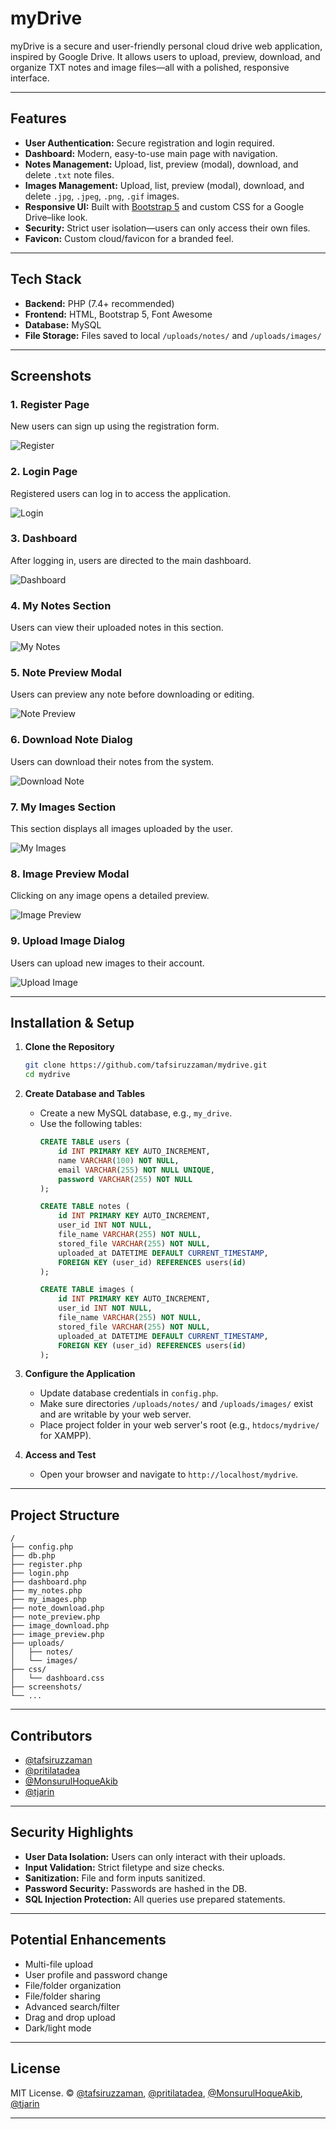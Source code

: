 # myDrive

myDrive is a secure and user-friendly personal cloud drive web application, inspired by Google Drive. It allows users to upload, preview, download, and organize TXT notes and image files—all with a polished, responsive interface.

---

## Features

- **User Authentication:** Secure registration and login required.
- **Dashboard:** Modern, easy-to-use main page with navigation.
- **Notes Management:** Upload, list, preview (modal), download, and delete `.txt` note files.
- **Images Management:** Upload, list, preview (modal), download, and delete `.jpg`, `.jpeg`, `.png`, `.gif` images.
- **Responsive UI:** Built with [Bootstrap 5](https://getbootstrap.com/) and custom CSS for a Google Drive–like look.
- **Security:** Strict user isolation—users can only access their own files.
- **Favicon:** Custom cloud/favicon for a branded feel.

---

## Tech Stack

- **Backend:** PHP (7.4+ recommended)
- **Frontend:** HTML, Bootstrap 5, Font Awesome
- **Database:** MySQL
- **File Storage:** Files saved to local `/uploads/notes/` and `/uploads/images/`

---

## Screenshots

### 1. Register Page

New users can sign up using the registration form.

![Register](screenshots/register.jpeg)

### 2. Login Page

Registered users can log in to access the application.

![Login](screenshots/login.jpeg)

### 3. Dashboard

After logging in, users are directed to the main dashboard.

![Dashboard](screenshots/dashboard.jpeg)

### 4. My Notes Section

Users can view their uploaded notes in this section.

![My Notes](screenshots/my_notes.jpeg)

### 5. Note Preview Modal

Users can preview any note before downloading or editing.

![Note Preview](screenshots/note_preview.jpeg)

### 6. Download Note Dialog

Users can download their notes from the system.

![Download Note](screenshots/download_note.png)

### 7. My Images Section

This section displays all images uploaded by the user.

![My Images](screenshots/my_images.jpeg)

### 8. Image Preview Modal

Clicking on any image opens a detailed preview.

![Image Preview](screenshots/image_preview.jpeg)

### 9. Upload Image Dialog

Users can upload new images to their account.

![Upload Image](screenshots/upload_image.png)

---

## Installation & Setup

1. **Clone the Repository**
    ```bash
    git clone https://github.com/tafsiruzzaman/mydrive.git
    cd mydrive
    ```

2. **Create Database and Tables**
    - Create a new MySQL database, e.g., `my_drive`.
    - Use the following tables:
      ```sql
      CREATE TABLE users (
          id INT PRIMARY KEY AUTO_INCREMENT,
          name VARCHAR(100) NOT NULL,
          email VARCHAR(255) NOT NULL UNIQUE,
          password VARCHAR(255) NOT NULL
      );

      CREATE TABLE notes (
          id INT PRIMARY KEY AUTO_INCREMENT,
          user_id INT NOT NULL,
          file_name VARCHAR(255) NOT NULL,
          stored_file VARCHAR(255) NOT NULL,
          uploaded_at DATETIME DEFAULT CURRENT_TIMESTAMP,
          FOREIGN KEY (user_id) REFERENCES users(id)
      );

      CREATE TABLE images (
          id INT PRIMARY KEY AUTO_INCREMENT,
          user_id INT NOT NULL,
          file_name VARCHAR(255) NOT NULL,
          stored_file VARCHAR(255) NOT NULL,
          uploaded_at DATETIME DEFAULT CURRENT_TIMESTAMP,
          FOREIGN KEY (user_id) REFERENCES users(id)
      );
      ```

3. **Configure the Application**
    - Update database credentials in `config.php`.
    - Make sure directories `/uploads/notes/` and `/uploads/images/` exist and are writable by your web server.
    - Place project folder in your web server's root (e.g., `htdocs/mydrive/` for XAMPP).

4. **Access and Test**
    - Open your browser and navigate to `http://localhost/mydrive`.

---

## Project Structure

```
/
├── config.php              
├── db.php                  
├── register.php            
├── login.php               
├── dashboard.php           
├── my_notes.php            
├── my_images.php           
├── note_download.php       
├── note_preview.php        
├── image_download.php      
├── image_preview.php       
├── uploads/
│   ├── notes/              
│   └── images/             
├── css/
│   └── dashboard.css       
├── screenshots/            
└── ...
```

---

## Contributors

- [@tafsiruzzaman](https://github.com/tafsiruzzaman)
- [@pritilatadea](https://github.com/pritilatadea)
- [@MonsurulHoqueAkib](https://github.com/MonsurulHoqueAkib)
- [@tjarin](https://github.com/tjarin)
---

## Security Highlights

- **User Data Isolation:** Users can only interact with their uploads.
- **Input Validation:** Strict filetype and size checks.
- **Sanitization:** File and form inputs sanitized.
- **Password Security:** Passwords are hashed in the DB.
- **SQL Injection Protection:** All queries use prepared statements.

---

## Potential Enhancements

- Multi-file upload
- User profile and password change
- File/folder organization
- File/folder sharing
- Advanced search/filter
- Drag and drop upload
- Dark/light mode

---

## License

MIT License. © [@tafsiruzzaman](https://github.com/tafsiruzzaman), [@pritilatadea](https://github.com/pritilatadea), [@MonsurulHoqueAkib](https://github.com/MonsurulHoqueAkib), [@tjarin](https://github.com/tjarin)

---
